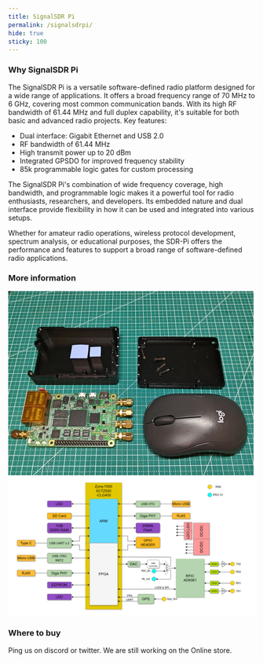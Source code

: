 ```yaml
---
title: SignalSDR Pi
permalink: /signalsdrpi/
hide: true
sticky: 100
---
```


### Why SignalSDR Pi

The SignalSDR Pi is a versatile software-defined radio platform designed for a wide range of applications. It offers a broad frequency range of 70 MHz to 6 GHz, covering most common communication bands. With its high RF bandwidth of 61.44 MHz and full duplex capability, it's suitable for both basic and advanced radio projects.
Key features:

- Dual interface: Gigabit Ethernet and USB 2.0
- RF bandwidth of 61.44 MHz
- High transmit power up to 20 dBm
- Integrated GPSDO for improved frequency stability
- 85k programmable logic gates for custom processing

The SignalSDR Pi's combination of wide frequency coverage, high bandwidth, and programmable logic makes it a powerful tool for radio enthusiasts, researchers, and developers. Its embedded nature and dual interface provide flexibility in how it can be used and integrated into various setups.

Whether for amateur radio operations, wireless protocol development, spectrum analysis, or educational purposes, the SDR-Pi offers the performance and features to support a broad range of software-defined radio applications.


### More information

![SignalSDR-Pi Actual Size](https://github.com/signalens/theme.signalens.com/blob/master/images/rsignalSDRPi_actual.jpg?raw=true)
![SignalSDR-Pi Diagram](https://github.com/signalens/theme.signalens.com/blob/master/images/signalsdrpi_logic.png?raw=true)

### Where to buy

Ping us on discord or twitter. We are still working on the Online store.
